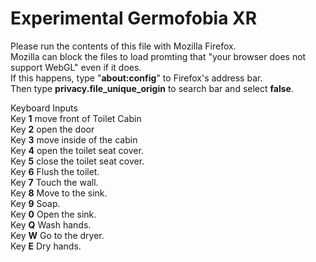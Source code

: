 <h1>Experimental Germofobia XR</h1>

Please run the contents of this file with Mozilla Firefox.<br> 
Mozilla can block the files to load promting that "your browser does not support WebGL" even if it does.<br>
If this happens, type "<b>about:config</b>" to Firefox's address bar.<br>
Then type <b>privacy.file_unique_origin</b> to search bar and select <b>false</b>.

Keyboard Inputs<br>
Key <b>1</b> move front of Toilet Cabin <br>
Key <b>2</b> open the door<br>
Key <b>3</b> move inside of the cabin<br>
Key <b>4</b> open the toilet seat cover.<br>
Key <b>5</b> close the toilet seat cover.<br>
Key <b>6</b> Flush the toilet.<br>
Key <b>7</b> Touch the wall.<br>
Key <b>8</b> Move to the sink.<br>
Key <b>9</b> Soap.<br>
Key <b>0</b> Open the sink.<br>
Key <b>Q</b> Wash hands.<br>
Key <b>W</b> Go to the dryer.<br>
Key <b>E</b> Dry hands.<br>
